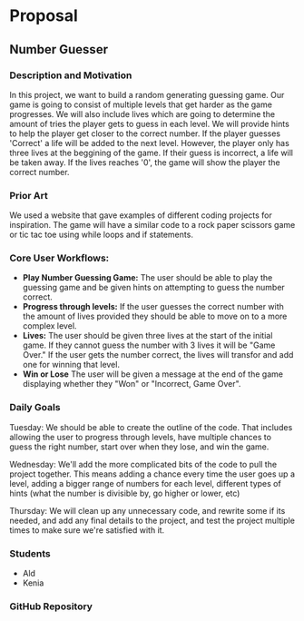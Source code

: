 # Proposal 
## Number Guesser 
### Description and Motivation
In this project, we want to build a random generating guessing game. Our game is going to consist of multiple levels that get harder as the game progresses. We will also include lives which are going to determine the amount of tries the player gets to guess in each level. We will provide hints to help the player get closer to the correct number. If the player guesses 'Correct' a life will be added to the next level. However, the player only has three lives at the beggining of the game. If their guess is incorrect, a life will be taken away. If the lives reaches '0', the game will show the player the correct number. 

### Prior Art 
We used a website that gave examples of different coding projects for inspiration. The game will have a similar code to a rock paper scissors game or tic tac toe using while loops and if statements.

### Core User Workflows:
- **Play Number Guessing Game:** The user should be able to play the guessing game and be given hints on attempting to guess the number correct. 
- **Progress through levels:** If the user guesses the correct number with the amount of lives provided they should be able to move on to a more complex level. 
- **Lives:** The user should be given three lives at the start of the initial game. If they cannot guess the number with 3 lives it will be "Game Over." If the user gets the      number correct, the lives will transfor and add one for winning that level. 
- **Win or Lose** The user will be given a message at the end of the game displaying whether they "Won" or "Incorrect, Game Over". 

### Daily Goals
Tuesday: We should be able to create the outline of the code. That includes allowing the user to progress through levels, have multiple chances to guess the right number, start over when they lose, and win the game.

Wednesday: We'll add the more complicated bits of the code to pull the project together. This means adding a chance every time the user goes up a level, adding a bigger range of numbers for each level, different types of hints (what the number is divisible by, go higher or lower, etc)

Thursday: We will clean up any unnecessary code, and rewrite some if its needed, and add any final details to the project, and test the project multiple times to make sure we're satisfied with it.
### Students
- Ald
- Kenia

### GitHub Repository
